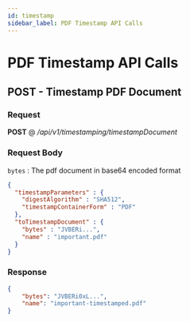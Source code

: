 ```yaml
---
id: timestamp
sidebar_label: PDF Timestamp API Calls
---
```


# PDF Timestamp API Calls

## POST - Timestamp PDF Document

### Request

<b>POST</b> @ <i>/api/v1/timestamping/timestampDocument</i>

### Request Body

`bytes` : The pdf document in base64 encoded format

```json
{
  "timestampParameters" : {
    "digestAlgorithm" : "SHA512",
    "timestampContainerForm" : "PDF"
  },
  "toTimestampDocument" : {
    "bytes" : "JVBERi...",
    "name" : "important.pdf"
  }
}
```

### Response

```json
{
    "bytes": "JVBERi0xL...",
    "name": "important-timestamped.pdf"
}
```

